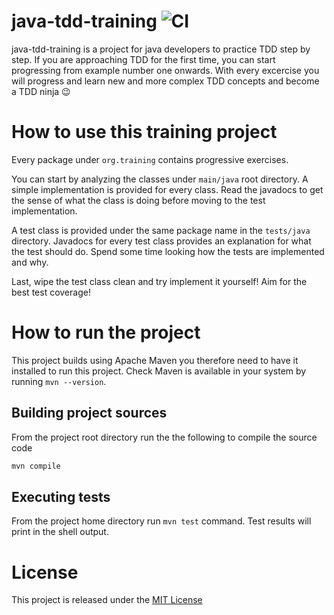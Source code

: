 # java-tdd-training ![CI](https://github.com/mcastellin/java-tdd-training/workflows/Java%20TDD%20Training%20CI/badge.svg)
java-tdd-training is a project for java developers to practice TDD step by step.
If you are approaching TDD for the first time, you can start progressing from example 
number one onwards. 
With every excercise you will progress and learn new and more complex TDD concepts
and become a TDD ninja :wink:

# How to use this training project
Every package under `org.training` contains progressive exercises. 

You can start by 
analyzing the classes under `main/java` root directory. A simple implementation is provided
for every class. Read the javadocs to get the sense of what the class is doing before moving 
to the test implementation.

A test class is provided under the same package name in the `tests/java` directory. 
Javadocs for every test class provides an explanation for what the test should do. 
Spend some time looking how the tests are implemented and why.

Last, wipe the test class clean and try implement it yourself! Aim for the best test
coverage!

# How to run the project
This project builds using Apache Maven you therefore need to have it installed to run this project.
Check Maven is available in your system by running `mvn --version`.

## Building project sources
From the project root directory run the the following to compile the source code
```bash
mvn compile
```

## Executing tests
From the project home directory run `mvn test` command. Test results will print in the shell output.

# License
This project is released under the [MIT License](LICENSE.md)
